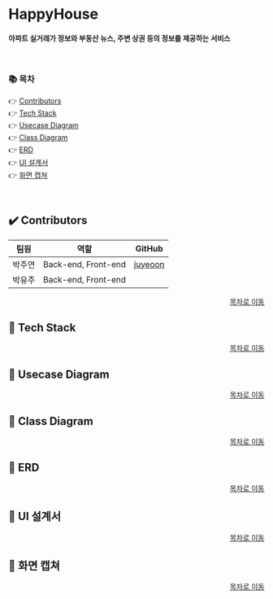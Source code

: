 # HappyHouse
#### 아파트 실거래가 정보와 부동산 뉴스, 주변 상권 등의 정보를 제공하는 서비스

<br/>

### :books: 목차  

👉 [Contributors](#heavy_check_mark-contributors)   
👉 [Tech Stack](#notebook_with_decorative_cover-tech-stack)   
👉 [Usecase Diagram](#closed_book-usecase-diagram)   
👉 [Class Diagram](#green_book-class-diagram)   
👉 [ERD](#blue_book-erd)  
👉 [UI 설계서](#orange_book-ui-설계서)  
👉 [화면 캡쳐](#ledger-화면-캡쳐)  
  
<br>

<!-- 👇  
---
  👉 [메인페이지](#one-메인페이지)  
  👉 [동별실거래가 검색](#two-동별실거래가-검색)  
  👉 [로그인/로그아웃](#three-로그인로그아웃)     
  👉 [회원가입](#four-회원가입)  
  👉 [회원정보](#five-회원정보)  
  👉 [관심지역](#six-관심지역)  
  👉 [공지사항](#seven-공지사항)

 -->


## :heavy_check_mark: Contributors

| 팀원   | 역할                              | GitHub                              |
| ------ | --------------------------------- | --------------------------------- |
| 박주연 | Back-end, Front-end | [juyeoon](https://github.com/juyeoon)  |
| 박유주 | Back-end, Front-end |    |

<div align=right><a href="https://github.com/juyeoon/HappyHouse#books-%EB%AA%A9%EC%B0%A8">목차로 이동</a></div>


## :notebook_with_decorative_cover: Tech Stack
<div align=right><a href="https://github.com/juyeoon/HappyHouse#books-%EB%AA%A9%EC%B0%A8">목차로 이동</a></div>

## :closed_book: Usecase Diagram
<div align=right><a href="https://github.com/juyeoon/HappyHouse#books-%EB%AA%A9%EC%B0%A8">목차로 이동</a></div>

## :green_book: Class Diagram
<div align=right><a href="https://github.com/juyeoon/HappyHouse#books-%EB%AA%A9%EC%B0%A8">목차로 이동</a></div>

## :blue_book: ERD
<div align=right><a href="https://github.com/juyeoon/HappyHouse#books-%EB%AA%A9%EC%B0%A8">목차로 이동</a></div>

## :orange_book: UI 설계서
<div align=right><a href="https://github.com/juyeoon/HappyHouse#books-%EB%AA%A9%EC%B0%A8">목차로 이동</a></div>

## :ledger: 화면 캡쳐
<div align=right><a href="https://github.com/juyeoon/HappyHouse#books-%EB%AA%A9%EC%B0%A8">목차로 이동</a></div>















<!--
---

## :star: 프로젝트 구조

### :one: Usecase Diagram  


<img src="https://lab.ssafy.com/18cwceark/happyhouse_spring_bulgeong_4_daejuju/-/raw/master/UML/usecaseS.JPG">

##### [목차](#books-목차)

<br>

---

### :two: Class Diagram  

#### 1. HouseMap
<img src="https://lab.ssafy.com/18cwceark/happyhouse_spring_bulgeong_4_daejuju/-/raw/master/UML/houseMap.PNG">

#### 2. UserInfo
<img src="https://lab.ssafy.com/18cwceark/happyhouse_spring_bulgeong_4_daejuju/-/raw/master/UML/userInfo.PNG">

#### 3. InterestArea
<img src="https://lab.ssafy.com/18cwceark/happyhouse_spring_bulgeong_4_daejuju/-/raw/master/UML/interestArea.PNG">

#### 4. Notice
<img src="https://lab.ssafy.com/18cwceark/happyhouse_spring_bulgeong_4_daejuju/-/raw/master/UML/notice.PNG">

##### [목차](#books-목차)

<br>

---

### :three: DB 구조

<img src="https://lab.ssafy.com/18cwceark/happyhouse_spring_bulgeong_4_daejuju/-/raw/master/DB/HappyHouse_Spring_Modeling.JPG">

##### [목차](#books-목차)

<br>

---

### :four: Controller
+ 경로: \src\main\java\com\ssafy\happyhouse\controller\

#### 1. HomeController.java 
<img src="https://lab.ssafy.com/18cwceark/happyhouse_spring_bulgeong_4_daejuju/uploads/0e29a80d394d20c82660513009ce770f/1.png" width="40%">

#### 2. HouseMapController.java  
<img src="https://lab.ssafy.com/18cwceark/happyhouse_spring_bulgeong_4_daejuju/uploads/3f9605590174114a5268eb184e721741/2.png">

#### 3. UserController.java  
<img src="https://lab.ssafy.com/18cwceark/happyhouse_spring_bulgeong_4_daejuju/uploads/5fb2375150d0cc90656bbf6e84346752/3.png">

#### 4. UserRestController.java  
<img src="https://lab.ssafy.com/18cwceark/happyhouse_spring_bulgeong_4_daejuju/uploads/e35af56afb0c67332081f215d5791b06/4.png">

#### 5. InterestAreaController.java  
<img src="https://lab.ssafy.com/18cwceark/happyhouse_spring_bulgeong_4_daejuju/uploads/03c25273bf6f5ae39ec2bc18e4ca8baf/5.png">

#### 6. InterestAreaRestController.java  
<img src="https://lab.ssafy.com/18cwceark/happyhouse_spring_bulgeong_4_daejuju/uploads/afc866143b9df6e7022600bec36beb51/6.png">

#### 7. NoticeController.java  
<img src="https://lab.ssafy.com/18cwceark/happyhouse_spring_bulgeong_4_daejuju/uploads/8b3650a27e99188da118ef8abf7324f3/7.png" width="80%">

#### 8. ExceptionControllerAdvice.java  
<img src="https://lab.ssafy.com/18cwceark/happyhouse_spring_bulgeong_4_daejuju/uploads/aee22ac350606780264d00407b0f7279/9.png" width="70%">


##### [목차](#books-목차)

<br>

---

### :five: DTO

+ 경로: \src\main\java\com\ssafy\happyhouse\model\

#### 1. HouseInfoDto.java  
<img src="https://lab.ssafy.com/18cwceark/happyhouse_spring_bulgeong_4_daejuju/uploads/a9cac1af19a0e771c68039b3ced8a5f9/1.png" height="400px">

#### 2. SidoGugunCodeDto.java  
<img src="https://lab.ssafy.com/18cwceark/happyhouse_spring_bulgeong_4_daejuju/uploads/0a340d6396975e19fb2342d1373b1e95/2.png" height="250px">

#### 3. UserInfoDto.java  
<img src="https://lab.ssafy.com/18cwceark/happyhouse_spring_bulgeong_4_daejuju/uploads/4726faa066751b766420faea2075cec6/3.png" height="280px">

#### 4. InterestAreaDto.java  
<img src="https://lab.ssafy.com/18cwceark/happyhouse_spring_bulgeong_4_daejuju/uploads/034fdc5cc12a163950bc47c9338e434c/4.png" height="250px">

#### 5. NoticeDto.java  
<img src="https://lab.ssafy.com/18cwceark/happyhouse_spring_bulgeong_4_daejuju/uploads/ebddd5c294f07e8b0cb537ff50db8a7a/5.png" height="300px">


##### [목차](#books-목차)

<br>

---

### :six: Service  

+ 경로: \src\main\java\com\ssafy\happyhouse\model\service\  

#### 1. HouseMapService.java  
<img src="https://lab.ssafy.com/18cwceark/happyhouse_spring_bulgeong_4_daejuju/uploads/ab52fce955f21528291f25850cbc955e/1.png" width="70%">

#### 2. UserInfoService.java  
<img src="https://lab.ssafy.com/18cwceark/happyhouse_spring_bulgeong_4_daejuju/uploads/516f0b491f2717f5bfd5481db8786484/2.png" width="70%">

#### 3. InterestAreaService.java  
<img src="https://lab.ssafy.com/18cwceark/happyhouse_spring_bulgeong_4_daejuju/uploads/603de54fbf5c786572f7f670547ecf19/3.png" width="70%">

#### 4. NoticeService.java  
<img src="https://lab.ssafy.com/18cwceark/happyhouse_spring_bulgeong_4_daejuju/uploads/481a3d26efeb4f705ed9558b8bd7836e/4.png" width="70%">


##### [목차](#books-목차)

<br>

---

### :seven: Mapper

+ 경로: \src\main\java\com\ssafy\happyhouse\model\mapper\

#### 1. HouseMapMapper.java  
<img src="https://lab.ssafy.com/18cwceark/happyhouse_spring_bulgeong_4_daejuju/uploads/e38907a55777a4257b75995955942e6f/1.png" width="70%">

#### 2. UserInfoMapper.java  
<img src="https://lab.ssafy.com/18cwceark/happyhouse_spring_bulgeong_4_daejuju/uploads/a5fe1fb47dece439c72085c4130ae566/2.png" width="70%">

#### 3. InterestAreaMapper.java  
<img src="https://lab.ssafy.com/18cwceark/happyhouse_spring_bulgeong_4_daejuju/uploads/0ef700c2382ac99c81f2bff66b7e649e/3.png" width="70%">

#### 4. NoticeMapper.java  
<img src="https://lab.ssafy.com/18cwceark/happyhouse_spring_bulgeong_4_daejuju/uploads/7f22b7b0581519535491fb36ee2366f3/4.png" width="70%">


##### [목차](#books-목차)

<br>

---
### :eight: Mapper xml file(MyBatis)

+ 경로: \src\main\resources\mapper\  

#### 1. apt.xml  
<img src="https://lab.ssafy.com/18cwceark/happyhouse_spring_bulgeong_4_daejuju/uploads/6ab877be6672fe8ad094a9a695135d7d/1.png">

#### 2. User.xml  
<img src="https://lab.ssafy.com/18cwceark/happyhouse_spring_bulgeong_4_daejuju/uploads/802e6b582edf206b07b24b9a15ac2b3c/2.png" width="70%">

#### 3. InterestArea.xml  
<img src="https://lab.ssafy.com/18cwceark/happyhouse_spring_bulgeong_4_daejuju/uploads/35b9f597e5c1be307342ca6cc37f7099/3.png" width="70%">

#### 4. Notice.xml  
<img src="https://lab.ssafy.com/18cwceark/happyhouse_spring_bulgeong_4_daejuju/uploads/fde0bca97eac41e79037a3a686d94674/4.png" width="70%">

##### [목차](#books-목차)

<br>

---
### :nine: 기타(Properties, JSP)

#### Properties 
+ 경로: \src\main\resources\  
+ 파일명: application.properties  
<img src="https://lab.ssafy.com/18cwceark/happyhouse_spring_bulgeong_4_daejuju/uploads/816b8947a3ec9c7d401722a43a3ca012/5.png" width="70%">

#### JSP  
##### 화면
+ 경로: \src\main\webapp\WEB-INF\views\  
+ 파일명: index.jsp, signup.jsp, login.jsp, mypage.jsp, edit_mypage.jsp, interest_area.jsp, notice.jsp, notice_detail.jsp, notice_register.jsp, edit_notice.jsp, user_list.jsp


##### 에러페이지 
+ 경로: \src\main\webapp\WEB-INF\views\error\  
+ 파일명: 404.jsp, error.jsp


##### Template 
+ 경로: \src\main\webapp\WEB-INF\views\template\  
+ 파일명: navigation.jsp, header.jsp, footer.jsp

##### [목차](#books-목차)

<br>
<br>

---
## :star: 화면 캡쳐

### :one: 메인페이지  

![1-crop](/uploads/9e66e72a4a4cdf0f41fb41118529488e/1-crop.JPG)


##### [목차](#books-목차)

<br>

---
### :two: 동별실거래가 검색 

#### <검색된 동에 맞게 지도 위치 변경>
![2-crop](/uploads/bdf3a666260698cf9c22408d379e87db/2-crop.JPG)


##### [목차](#books-목차)

<br>

---
### :three: 로그인/로그아웃

![4-crop](/uploads/124e4a8acfb37e0dc97adf1b5d8d4a12/4-crop.JPG)

**↓ 로그인시 네비게이션 바 변경**  
![3](/uploads/e356fd86031b332cee1995afee017c9f/3.JPG)


##### [목차](#books-목차)

<br>

---
### :four: 회원가입

![5-crop](/uploads/2b1da3b51affc5ee831b1906429273fa/5-crop.JPG) 


##### [목차](#books-목차)

<br>

---
### :five: 회원정보

#### <사용자 정보 확인 화면>  
![6-crop](/uploads/36114166c075cc1e15965f2cc3e10eca/6-crop.JPG)

#### <관리자 정보 확인 화면>  
![7-crop](/uploads/3bcde5dbe2d8bc09ae3680ffef1aee95/7-crop.JPG)

#### <회원정보 수정 화면>  
![8-crop](/uploads/00e76b1b06dd7c7d3678110870212c3e/8-crop.JPG)


##### [목차](#books-목차)

<br>

---
### :six: 관심지역

#### <관심지역 설정 화면>
![9-crop](/uploads/340c93311dfb50493a77f2cd919fd860/9-crop.JPG)  

#### <관심지역목록 조회 화면>   
![10-crop](/uploads/f7fb9efb4fc9eb93a7da9b12cb844cc2/10-crop.JPG)  


##### [목차](#books-목차)

<br>

---
### :seven: 공지사항

#### <공지사항 메인 화면>
![11-crop](/uploads/bb9576b2cb816b0e3469463d4730ca37/11-crop.JPG)

#### <공지사항 내용 확인 화면>
![12-crop](/uploads/b87043aed56de0b7c2e5918dabe6f459/12-crop.JPG)

#### <관리자 로그인 시 공지사항 메인 화면>   
![13-crop](/uploads/82c94a59e1a81a91da3e2c045a73b00f/13-crop.JPG)

#### <관리자 로그인 시 공지사항 등록 화면>   
![14-crop](/uploads/65b543f83c4ba5804fac317525ba8891/14-crop.JPG)

#### <관리자 로그인 시 공지사항 내용 확인 화면>   
![15-crop](/uploads/1a472fdf427e0c9d51f7edf628dac305/15-crop.JPG)


##### [목차](#books-목차)

<br>



